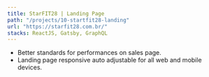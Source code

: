 ```yaml
---
title: StarFIT28 | Landing Page
path: "/projects/10-startfit28-landing"
url: "https://starfit28.com.br/"
stacks: ReactJS, Gatsby, GraphQL
---
```


- Better standards for performances on sales page.
- Landing page responsive auto adjustable for all web and mobile devices.

